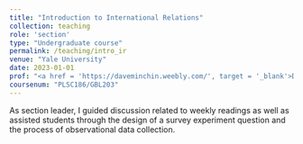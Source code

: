 ```yaml
---
title: "Introduction to International Relations"
collection: teaching
role: 'section'
type: "Undergraduate course"
permalink: /teaching/intro_ir
venue: "Yale University"
date: 2023-01-01
prof: "<a href = 'https://daveminchin.weebly.com/', target = '_blank'>David Allison</a>"
coursenum: "PLSC186/GBL203"
---
```

As section leader, I guided discussion related to weekly readings as well as assisted students through the design of a survey experiment question and the process of observational data collection.
